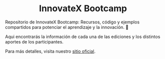<h1 align="center">InnovateX Bootcamp</h1>

Repositorio de InnovateX Bootcamp: Recursos, código y ejemplos compartidos para potenciar el aprendizaje y la innovación. 🚀

Aqui encontrarás la información de cada una de las ediciones y los distintos aportes de los participantes.

Para más detalles, visita nuestro [sitio oficial](https://novaeafit.notion.site/InnovateX-Bootcamp-08ccebc85c7e44519b7ab1c8ae8d6505).